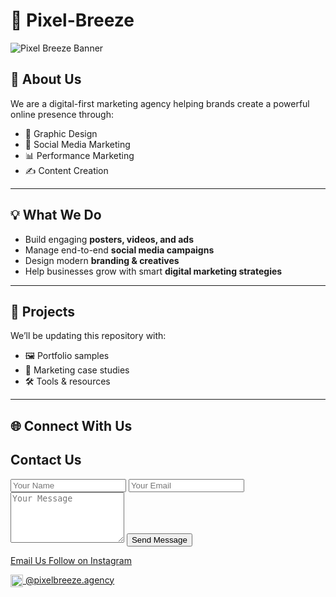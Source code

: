 # 🎨 Pixel-Breeze  
![Pixel Breeze Banner](banner.png)


## 🚀 About Us  
We are a digital-first marketing agency helping brands create a powerful online presence through:  
- 🎨 Graphic Design  
- 📱 Social Media Marketing  
- 📊 Performance Marketing  
- ✍️ Content Creation  

---

## 💡 What We Do  
- Build engaging **posters, videos, and ads**  
- Manage end-to-end **social media campaigns**  
- Design modern **branding & creatives**  
- Help businesses grow with smart **digital marketing strategies**  

---

## 📂 Projects  
We’ll be updating this repository with:  
- 🖼️ Portfolio samples  
- 📑 Marketing case studies  
- 🛠️ Tools & resources  

---

## 🌐 Connect With Us  
<!-- Contact Section -->
<section id="contact">
  <h2>Contact Us</h2>
  <form>
    <input type="text" placeholder="Your Name" required>
    <input type="email" placeholder="Your Email" required>
    <textarea rows="5" placeholder="Your Message" required></textarea>
    <button type="submit">Send Message</button>
  </form>

  <div class="contact-info">
    <a href="mailto:pixelbreezeagency@gmail.com" class="contact-btn">
      <i class="fas fa-envelope"></i> Email Us
    </a>
    <a href="https://instagram.com/pixelbreeze.agency" target="_blank" class="contact-btn insta">
      <i class="fab fa-instagram"></i> Follow on Instagram
    </a>
  </div>
</section>

  <p>
  <a href="https://instagram.com/pixelbreeze.agency" target="_blank">
    <img src="https://cdn-icons-png.flaticon.com/512/2111/2111463.png" width="20" style="vertical-align:middle;"/> 
    @pixelbreeze.agency
  </a>
</p>

